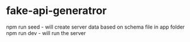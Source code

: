 # fake-api-generatror
npm run seed - will create server data based on schema file in app folder
npm run dev - will run the server
